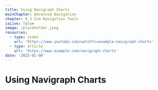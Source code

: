 ```yaml
---
title: Using Navigraph Charts
mainChapter: Advanced Navigation
chapter: 8.3 Sim Navigation Tools
isLive: false
image: /placeholder.jpeg
resources:
  - type: video
    url: 'https://www.youtube.com/watch?v=example-navigraph-charts'
  - type: article
    url: 'https://www.example.com/navigraph-charts'
date: '2025-01-06'
---
```


# Using Navigraph Charts
